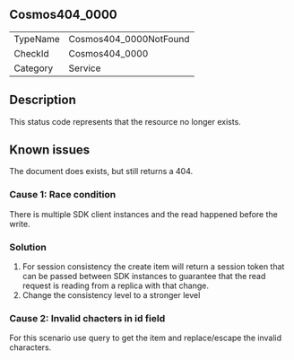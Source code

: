 ## Cosmos404_0000

<table>
<tr>
  <td>TypeName</td>
  <td>Cosmos404_0000NotFound</td>
</tr>
<tr>
  <td>CheckId</td>
  <td>Cosmos404_0000</td>
</tr>
<tr>
  <td>Category</td>
  <td>Service</td>
</tr>
</table>

## Description

This status code represents that the resource no longer exists. 

## Known issues

The document does exists, but still returns a 404. 

### Cause 1: Race condition 
There is multiple SDK client instances and the read happened before the write.

### Solution
1. For session consistency the create item will return a session token that can be passed between SDK instances to guarantee that the read request is reading from a replica with that change.
2. Change the consistency level to a stronger level

### Cause 2: Invalid chacters in id field
For this scenario use query to get the item and replace/escape the invalid characters.
